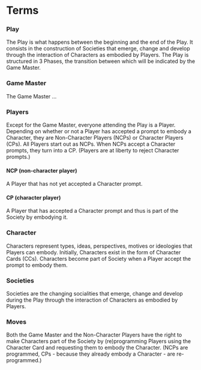 # Terms

### Play

The Play is what happens between the beginning and the end of the Play. It consists in the construction of Societies that emerge, change and develop through the interaction of Characters as embodied by Players. The Play is structured in 3 Phases, the transition between which will be indicated by the Game Master.

### Game Master

The Game Master ... 


### Players

Except for the Game Master, everyone attending the Play is a Player. Depending on whether or not a Player has accepted a prompt to embody a Character, they are Non-Character Players (NCPs) or Character Players (CPs). All Players start out as NCPs. When NCPs accept a Character prompts, they turn into a CP. (Players are at liberty to reject Character prompts.)

#### NCP (non-character player)

A Player that has not yet accepted a Character prompt.

#### CP (character player)

A Player that has accepted a Character prompt and thus is part of the Society by embodying it.

### Character

Characters represent types, ideas, perspectives, motives or ideologies that Players can embody. Initially, Characters exist in the form of Character Cards (CCs). Characters become part of Society when a Player accept the prompt to embody them.

### Societies

Societies are the changing socialities that emerge, change and develop during the Play through the interaction of Characters as embodied by Players.

### Moves

Both the Game Master and the Non-Character Players have the right to make Characters part of the Society by (re)programming Players using the Character Card and requesting them to embody the Character. (NCPs are programmed, CPs - because they already embody a Character - are re-programmed.)
